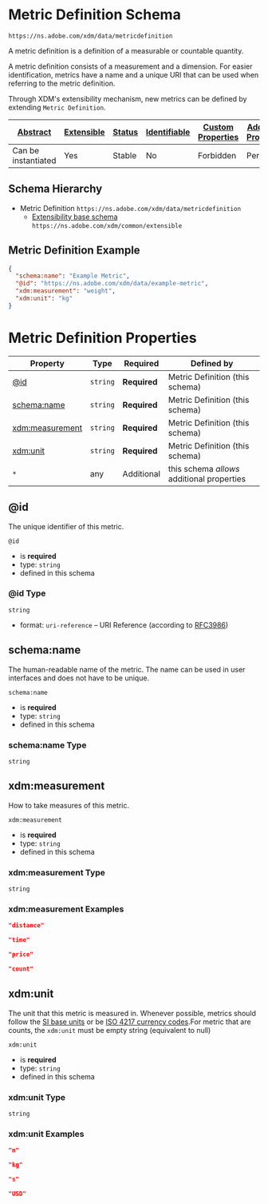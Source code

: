 
# Metric Definition Schema

```
https://ns.adobe.com/xdm/data/metricdefinition
```

A metric definition is a definition of a measurable or countable quantity.

A metric definition consists of a measurement and a dimension.
For easier identification, metrics have a name and a unique URI that can be used when referring to the metric definition.

Through XDM's extensibility mechanism, new metrics can be defined by extending `Metric Definition`.


| [Abstract](../../../abstract.md) | [Extensible](../../../extensions.md) | [Status](../../../status.md) | [Identifiable](../../../id.md) | [Custom Properties](../../../extensions.md) | [Additional Properties](../../../extensions.md) | Defined In |
|----------------------------------|--------------------------------------|------------------------------|--------------------------------|---------------------------------------------|-------------------------------------------------|------------|
| Can be instantiated | Yes | Stable | No | Forbidden | Permitted | [datatypes/data/metricdefinition.schema.json](datatypes/data/metricdefinition.schema.json) |
## Schema Hierarchy

* Metric Definition `https://ns.adobe.com/xdm/data/metricdefinition`
  * [Extensibility base schema](../extensible.schema.md) `https://ns.adobe.com/xdm/common/extensible`


## Metric Definition Example
```json
{
  "schema:name": "Example Metric",
  "@id": "https://ns.adobe.com/xdm/data/example-metric",
  "xdm:measurement": "weight",
  "xdm:unit": "kg"
}
```

# Metric Definition Properties

| Property | Type | Required | Defined by |
|----------|------|----------|------------|
| [@id](#id) | `string` | **Required** | Metric Definition (this schema) |
| [schema:name](#schemaname) | `string` | **Required** | Metric Definition (this schema) |
| [xdm:measurement](#xdmmeasurement) | `string` | **Required** | Metric Definition (this schema) |
| [xdm:unit](#xdmunit) | `string` | **Required** | Metric Definition (this schema) |
| `*` | any | Additional | this schema *allows* additional properties |

## @id

The unique identifier of this metric.

`@id`
* is **required**
* type: `string`
* defined in this schema

### @id Type


`string`
* format: `uri-reference` – URI Reference (according to [RFC3986](https://tools.ietf.org/html/rfc3986))






## schema:name

The human-readable name of the metric. The name can be used in user interfaces and does not have to be unique.

`schema:name`
* is **required**
* type: `string`
* defined in this schema

### schema:name Type


`string`






## xdm:measurement

How to take measures of this metric.

`xdm:measurement`
* is **required**
* type: `string`
* defined in this schema

### xdm:measurement Type


`string`





### xdm:measurement Examples

```json
"distance"
```

```json
"time"
```

```json
"price"
```

```json
"count"
```



## xdm:unit

The unit that this metric is measured in. Whenever possible, metrics should follow the [SI base units](https://www.bipm.org/en/measurement-units/) or be [ISO 4217 currency codes](https://www.iso.org/iso-4217-currency-codes.html).For metric that are counts, the `xdm:unit` must be empty string (equivalent to null)

`xdm:unit`
* is **required**
* type: `string`
* defined in this schema

### xdm:unit Type


`string`





### xdm:unit Examples

```json
"m"
```

```json
"kg"
```

```json
"s"
```

```json
"USD"
```


